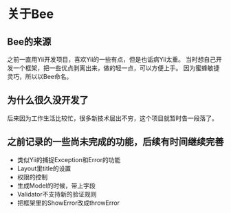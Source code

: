# 关于Bee

## Bee的来源
之前一直用Yii开发项目，喜欢Yii的一些有点，但是也诟病Yii太重。
当时想自己开发一个框架，把一些优点剥离出来，做的轻一点，可以方便上手。
因为蜜蜂敏捷灵巧，所以以Bee命名。

## 为什么很久没开发了
后来因为工作生活比较忙，很多新技术层出不穷，这个项目就暂时告一段落了。

## 之前记录的一些尚未完成的功能，后续有时间继续完善
- 类似Yii的捕捉Exception和Error的功能
- Layout里title的设置
- 权限的控制
- 生成Model的时候，带上字段
- Validator不支持新的验证规则
- 把框架里的ShowError改成throwError
